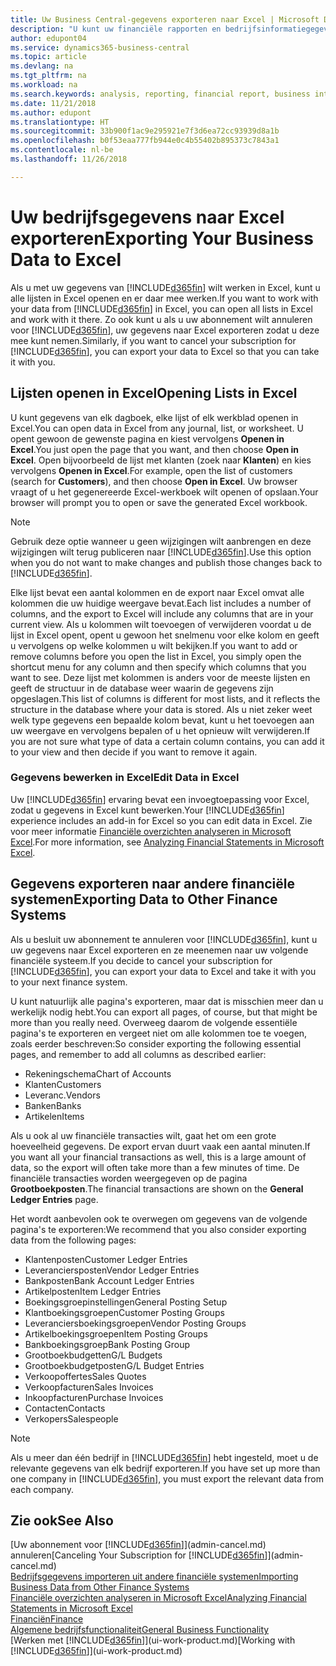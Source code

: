 ```yaml
---
title: Uw Business Central-gegevens exporteren naar Excel | Microsoft Docs
description: "U kunt uw financiële rapporten en bedrijfsinformatiegegevens uit Business Central exporteren naar Excel of uw gegevens in Excel openen."
author: edupont04
ms.service: dynamics365-business-central
ms.topic: article
ms.devlang: na
ms.tgt_pltfrm: na
ms.workload: na
ms.search.keywords: analysis, reporting, financial report, business intelligence, BI, Excel
ms.date: 11/21/2018
ms.author: edupont
ms.translationtype: HT
ms.sourcegitcommit: 33b900f1ac9e295921e7f3d6ea72cc93939d8a1b
ms.openlocfilehash: b0f53eaa777fb944e0c4b55402b895373c7843a1
ms.contentlocale: nl-be
ms.lasthandoff: 11/26/2018

---
```

# <a name="exporting-your-business-data-to-excel"></a><span data-ttu-id="ce0a9-103">Uw bedrijfsgegevens naar Excel exporteren</span><span class="sxs-lookup"><span data-stu-id="ce0a9-103">Exporting Your Business Data to Excel</span></span>
<span data-ttu-id="ce0a9-104">Als u met uw gegevens van [!INCLUDE[d365fin](includes/d365fin_md.md)] wilt werken in Excel, kunt u alle lijsten in Excel openen en er daar mee werken.</span><span class="sxs-lookup"><span data-stu-id="ce0a9-104">If you want to work with your data from [!INCLUDE[d365fin](includes/d365fin_md.md)] in Excel, you can open all lists in Excel and work with it there.</span></span> <span data-ttu-id="ce0a9-105">Zo ook kunt u als u uw abonnement wilt annuleren voor [!INCLUDE[d365fin](includes/d365fin_md.md)], uw gegevens naar Excel exporteren zodat u deze mee kunt nemen.</span><span class="sxs-lookup"><span data-stu-id="ce0a9-105">Similarly, if you want to cancel your subscription for [!INCLUDE[d365fin](includes/d365fin_md.md)], you can export your data to Excel so that you can take it with you.</span></span>

## <a name="opening-lists-in-excel"></a><span data-ttu-id="ce0a9-106">Lijsten openen in Excel</span><span class="sxs-lookup"><span data-stu-id="ce0a9-106">Opening Lists in Excel</span></span>
<span data-ttu-id="ce0a9-107">U kunt gegevens van elk dagboek, elke lijst of elk werkblad openen in Excel.</span><span class="sxs-lookup"><span data-stu-id="ce0a9-107">You can open data in Excel from any journal, list, or worksheet.</span></span> <span data-ttu-id="ce0a9-108">U opent gewoon de gewenste pagina en kiest vervolgens **Openen in Excel**.</span><span class="sxs-lookup"><span data-stu-id="ce0a9-108">You just open the page that you want, and then choose **Open in Excel**.</span></span> <span data-ttu-id="ce0a9-109">Open bijvoorbeeld de lijst met klanten (zoek naar **Klanten**) en kies vervolgens **Openen in Excel**.</span><span class="sxs-lookup"><span data-stu-id="ce0a9-109">For example, open the list of customers (search for **Customers**), and then choose **Open in Excel**.</span></span> <span data-ttu-id="ce0a9-110">Uw browser vraagt of u het gegenereerde Excel-werkboek wilt openen of opslaan.</span><span class="sxs-lookup"><span data-stu-id="ce0a9-110">Your browser will prompt you to open or save the generated Excel workbook.</span></span>  

> [!NOTE]
> <span data-ttu-id="ce0a9-111">Gebruik deze optie wanneer u geen wijzigingen wilt aanbrengen en deze wijzigingen wilt terug publiceren naar [!INCLUDE[d365fin](includes/d365fin_md.md)].</span><span class="sxs-lookup"><span data-stu-id="ce0a9-111">Use this option when you do not want to make changes and publish those changes back to [!INCLUDE[d365fin](includes/d365fin_md.md)].</span></span>  

<span data-ttu-id="ce0a9-112">Elke lijst bevat een aantal kolommen en de export naar Excel omvat alle kolommen die uw huidige weergave bevat.</span><span class="sxs-lookup"><span data-stu-id="ce0a9-112">Each list includes a number of columns, and the export to Excel will include any columns that are in your current view.</span></span> <span data-ttu-id="ce0a9-113">Als u kolommen wilt toevoegen of verwijderen voordat u de lijst in Excel opent, opent u gewoon het snelmenu voor elke kolom en geeft u vervolgens op welke kolommen u wilt bekijken.</span><span class="sxs-lookup"><span data-stu-id="ce0a9-113">If you want to add or remove columns before you open the list in Excel, you simply open the shortcut menu for any column and then specify which columns that you want to see.</span></span> <span data-ttu-id="ce0a9-114">Deze lijst met kolommen is anders voor de meeste lijsten en geeft de structuur in de database weer waarin de gegevens zijn opgeslagen.</span><span class="sxs-lookup"><span data-stu-id="ce0a9-114">This list of columns is different for most lists, and it reflects the structure in the database where your data is stored.</span></span> <span data-ttu-id="ce0a9-115">Als u niet zeker weet welk type gegevens een bepaalde kolom bevat, kunt u het toevoegen aan uw weergave en vervolgens bepalen of u het opnieuw wilt verwijderen.</span><span class="sxs-lookup"><span data-stu-id="ce0a9-115">If you are not sure what type of data a certain column contains, you can add it to your view and then decide if you want to remove it again.</span></span>  

### <a name="edit-data-in-excel"></a><span data-ttu-id="ce0a9-116">Gegevens bewerken in Excel</span><span class="sxs-lookup"><span data-stu-id="ce0a9-116">Edit Data in Excel</span></span>
<span data-ttu-id="ce0a9-117">Uw [!INCLUDE[d365fin](includes/d365fin_md.md)] ervaring bevat een invoegtoepassing voor Excel, zodat u gegevens in Excel kunt bewerken.</span><span class="sxs-lookup"><span data-stu-id="ce0a9-117">Your [!INCLUDE[d365fin](includes/d365fin_md.md)] experience includes an add-in for Excel so you can edit data in Excel.</span></span> <span data-ttu-id="ce0a9-118">Zie voor meer informatie [Financiële overzichten analyseren in Microsoft Excel](finance-analyze-excel.md).</span><span class="sxs-lookup"><span data-stu-id="ce0a9-118">For more information, see [Analyzing Financial Statements in Microsoft Excel](finance-analyze-excel.md).</span></span>  

## <a name="exporting-data-to-other-finance-systems"></a><span data-ttu-id="ce0a9-119">Gegevens exporteren naar andere financiële systemen</span><span class="sxs-lookup"><span data-stu-id="ce0a9-119">Exporting Data to Other Finance Systems</span></span>
<span data-ttu-id="ce0a9-120">Als u besluit uw abonnement te annuleren voor [!INCLUDE[d365fin](includes/d365fin_md.md)], kunt u uw gegevens naar Excel exporteren en ze meenemen naar uw volgende financiële systeem.</span><span class="sxs-lookup"><span data-stu-id="ce0a9-120">If you decide to cancel your subscription for [!INCLUDE[d365fin](includes/d365fin_md.md)], you can export your data to Excel and take it with you to your next finance system.</span></span>  

<span data-ttu-id="ce0a9-121">U kunt natuurlijk alle pagina's exporteren, maar dat is misschien meer dan u werkelijk nodig hebt.</span><span class="sxs-lookup"><span data-stu-id="ce0a9-121">You can export all pages, of course, but that might be more than you really need.</span></span> <span data-ttu-id="ce0a9-122">Overweeg daarom de volgende essentiële pagina's te exporteren en vergeet niet om alle kolommen toe te voegen, zoals eerder beschreven:</span><span class="sxs-lookup"><span data-stu-id="ce0a9-122">So consider exporting the following essential pages, and remember to add all columns as described earlier:</span></span>  

* <span data-ttu-id="ce0a9-123">Rekeningschema</span><span class="sxs-lookup"><span data-stu-id="ce0a9-123">Chart of Accounts</span></span>  
* <span data-ttu-id="ce0a9-124">Klanten</span><span class="sxs-lookup"><span data-stu-id="ce0a9-124">Customers</span></span>  
* <span data-ttu-id="ce0a9-125">Leveranc.</span><span class="sxs-lookup"><span data-stu-id="ce0a9-125">Vendors</span></span>  
* <span data-ttu-id="ce0a9-126">Banken</span><span class="sxs-lookup"><span data-stu-id="ce0a9-126">Banks</span></span>  
* <span data-ttu-id="ce0a9-127">Artikelen</span><span class="sxs-lookup"><span data-stu-id="ce0a9-127">Items</span></span>  

<span data-ttu-id="ce0a9-128">Als u ook al uw financiële transacties wilt, gaat het om een grote hoeveelheid gegevens. De export ervan duurt vaak een aantal minuten.</span><span class="sxs-lookup"><span data-stu-id="ce0a9-128">If you want all your financial transactions as well, this is a large amount of data, so the export will often take more than a few minutes of time.</span></span> <span data-ttu-id="ce0a9-129">De financiële transacties worden weergegeven op de pagina **Grootboekposten**.</span><span class="sxs-lookup"><span data-stu-id="ce0a9-129">The financial transactions are shown on the **General Ledger Entries** page.</span></span>  

<span data-ttu-id="ce0a9-130">Het wordt aanbevolen ook te overwegen om gegevens van de volgende pagina's te exporteren:</span><span class="sxs-lookup"><span data-stu-id="ce0a9-130">We recommend that you also consider exporting data from the following pages:</span></span>  

* <span data-ttu-id="ce0a9-131">Klantenposten</span><span class="sxs-lookup"><span data-stu-id="ce0a9-131">Customer Ledger Entries</span></span>  
* <span data-ttu-id="ce0a9-132">Leveranciersposten</span><span class="sxs-lookup"><span data-stu-id="ce0a9-132">Vendor Ledger Entries</span></span>  
* <span data-ttu-id="ce0a9-133">Bankposten</span><span class="sxs-lookup"><span data-stu-id="ce0a9-133">Bank Account Ledger Entries</span></span>  
* <span data-ttu-id="ce0a9-134">Artikelposten</span><span class="sxs-lookup"><span data-stu-id="ce0a9-134">Item Ledger Entries</span></span>  
* <span data-ttu-id="ce0a9-135">Boekingsgroepinstellingen</span><span class="sxs-lookup"><span data-stu-id="ce0a9-135">General Posting Setup</span></span>  
* <span data-ttu-id="ce0a9-136">Klantboekingsgroepen</span><span class="sxs-lookup"><span data-stu-id="ce0a9-136">Customer Posting Groups</span></span>  
* <span data-ttu-id="ce0a9-137">Leveranciersboekingsgroepen</span><span class="sxs-lookup"><span data-stu-id="ce0a9-137">Vendor Posting Groups</span></span>  
* <span data-ttu-id="ce0a9-138">Artikelboekingsgroepen</span><span class="sxs-lookup"><span data-stu-id="ce0a9-138">Item Posting Groups</span></span>  
* <span data-ttu-id="ce0a9-139">Bankboekingsgroep</span><span class="sxs-lookup"><span data-stu-id="ce0a9-139">Bank Posting Group</span></span>  
* <span data-ttu-id="ce0a9-140">Grootboekbudgetten</span><span class="sxs-lookup"><span data-stu-id="ce0a9-140">G/L Budgets</span></span>  
* <span data-ttu-id="ce0a9-141">Grootboekbudgetposten</span><span class="sxs-lookup"><span data-stu-id="ce0a9-141">G/L Budget Entries</span></span>  
* <span data-ttu-id="ce0a9-142">Verkoopoffertes</span><span class="sxs-lookup"><span data-stu-id="ce0a9-142">Sales Quotes</span></span>  
* <span data-ttu-id="ce0a9-143">Verkoopfacturen</span><span class="sxs-lookup"><span data-stu-id="ce0a9-143">Sales Invoices</span></span>  
* <span data-ttu-id="ce0a9-144">Inkoopfacturen</span><span class="sxs-lookup"><span data-stu-id="ce0a9-144">Purchase Invoices</span></span>  
* <span data-ttu-id="ce0a9-145">Contacten</span><span class="sxs-lookup"><span data-stu-id="ce0a9-145">Contacts</span></span>  
* <span data-ttu-id="ce0a9-146">Verkopers</span><span class="sxs-lookup"><span data-stu-id="ce0a9-146">Salespeople</span></span>  

> [!NOTE]  
>   <span data-ttu-id="ce0a9-147">Als u meer dan één bedrijf in [!INCLUDE[d365fin](includes/d365fin_md.md)] hebt ingesteld, moet u de relevante gegevens van elk bedrijf exporteren.</span><span class="sxs-lookup"><span data-stu-id="ce0a9-147">If you have set up more than one company in [!INCLUDE[d365fin](includes/d365fin_md.md)], you must export the relevant data from each company.</span></span>

## <a name="see-also"></a><span data-ttu-id="ce0a9-148">Zie ook</span><span class="sxs-lookup"><span data-stu-id="ce0a9-148">See Also</span></span>
<span data-ttu-id="ce0a9-149">[Uw abonnement voor [!INCLUDE[d365fin](includes/d365fin_md.md)]](admin-cancel.md) annuleren</span><span class="sxs-lookup"><span data-stu-id="ce0a9-149">[Canceling Your Subscription for [!INCLUDE[d365fin](includes/d365fin_md.md)]](admin-cancel.md)</span></span>  
[<span data-ttu-id="ce0a9-150">Bedrijfsgegevens importeren uit andere financiële systemen</span><span class="sxs-lookup"><span data-stu-id="ce0a9-150">Importing Business Data from Other Finance Systems</span></span>](across-import-data-configuration-packages.md)  
[<span data-ttu-id="ce0a9-151">Financiële overzichten analyseren in Microsoft Excel</span><span class="sxs-lookup"><span data-stu-id="ce0a9-151">Analyzing Financial Statements in Microsoft Excel</span></span>](finance-analyze-excel.md)  
[<span data-ttu-id="ce0a9-152">Financiën</span><span class="sxs-lookup"><span data-stu-id="ce0a9-152">Finance</span></span>](finance.md)  
[<span data-ttu-id="ce0a9-153">Algemene bedrijfsfunctionaliteit</span><span class="sxs-lookup"><span data-stu-id="ce0a9-153">General Business Functionality</span></span>](ui-across-business-areas.md)  
<span data-ttu-id="ce0a9-154">[Werken met [!INCLUDE[d365fin](includes/d365fin_md.md)]](ui-work-product.md)</span><span class="sxs-lookup"><span data-stu-id="ce0a9-154">[Working with [!INCLUDE[d365fin](includes/d365fin_md.md)]](ui-work-product.md)</span></span>  

